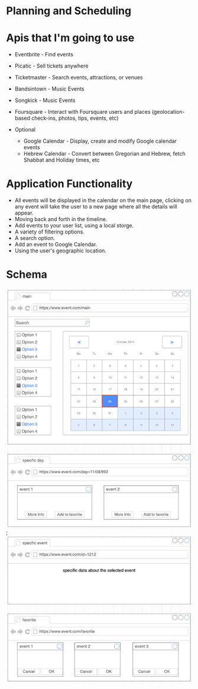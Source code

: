 # Planning and Scheduling

# Apis that I'm going to use
* Eventbrite - Find events
* Picatic - Sell tickets anywhere
* Ticketmaster - Search events, attractions, or venues
* Bandsintown - Music Events
* Songkick - Music Events
* Foursquare - Interact with Foursquare users and places (geolocation-based check-ins, photos, tips, events, etc) 

* Optional
    * Google Calendar - Display, create and modify Google calendar events
    * Hebrew Calendar - Convert between Gregorian and Hebrew, fetch Shabbat and Holiday times, etc

# Application Functionality
* All events will be displayed in the calendar on the main page, clicking on any event will take the user to a new page where all the details will appear.
* Moving back and forth in the timeline.
* Add events to your user list, using a local storge.
* A variety of filtering options. 
* A search option.
* Add an event to Google Calendar.
* Using the user's geographic location.

# Schema
![Optional Text](./public/images/schema-01.png);
![Optional Text](./public/images/schema-02.png)